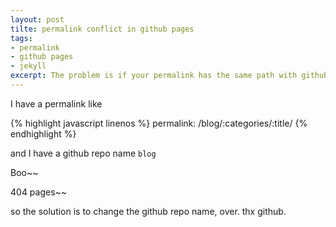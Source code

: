 ```yaml
---
layout: post
tilte: permalink conflict in github pages 
tags:
- permalink
- github pages
- jekyll
excerpt: The problem is if your permalink has the same path with github repo, you'll get 404 error pages.
---
```


I have a permalink like

{% highlight javascript linenos %}
  permalink:       /blog/:categories/:title/
{% endhighlight %}

and I have a github repo name `blog`

Boo~~

404 pages~~

so the solution is to change the github repo name, over. thx github.
